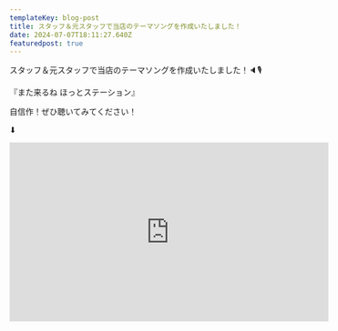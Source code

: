 ```yaml
---
templateKey: blog-post
title: スタッフ＆元スタッフで当店のテーマソングを作成いたしました！
date: 2024-07-07T18:11:27.640Z
featuredpost: true
---
```

スタッフ＆元スタッフで当店のテーマソングを作成いたしました！🔈🎙️

『また来るね ほっとステーション』

自信作！ぜひ聴いてみてください！

⬇︎
<iframe width="560" height="315" src="https://www.youtube.com/embed/C5LVJ2twsVs?si=AJMmDFb01__LoW4H" title="YouTube video player" frameborder="0" allow="accelerometer; autoplay; clipboard-write; encrypted-media; gyroscope; picture-in-picture; web-share" referrerpolicy="strict-origin-when-cross-origin" allowfullscreen></iframe>